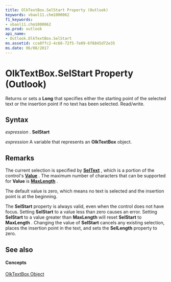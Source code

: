 ```yaml
---
title: OlkTextBox.SelStart Property (Outlook)
keywords: vbaol11.chm1000062
f1_keywords:
- vbaol11.chm1000062
ms.prod: outlook
api_name:
- Outlook.OlkTextBox.SelStart
ms.assetid: cca8ffc2-4c68-72f5-7e09-6f8845d72e35
ms.date: 06/08/2017
---
```



# OlkTextBox.SelStart Property (Outlook)

Returns or sets a **Long** that specifies either the starting point of the selected text or the insertion point if no text has been selected. Read/write.


## Syntax

 _expression_ . **SelStart**

 _expression_ A variable that represents an **OlkTextBox** object.


## Remarks

The current selection is specified by **[SelText](olktextbox-seltext-property-outlook.md)** , which is a portion of the control's **[Value](olktextbox-value-property-outlook.md)** . The maximum number of characters that can be supported for **Value** is **[MaxLength](olktextbox-maxlength-property-outlook.md)** .

The default value is zero, which means no text is selected and the insertion point is at the beginning.

The **SelStart** property is always valid, even when the control does not have focus. Setting **SelStart** to a value less than zero causes an error. Setting **SelStart** to a value greater than **MaxLength** will reset **SelStart** to **MaxLength** . Changing the value of **SelStart** cancels any existing selection, places the insertion point in the text, and sets the **SelLength** property to zero.


## See also


#### Concepts


[OlkTextBox Object](olktextbox-object-outlook.md)

